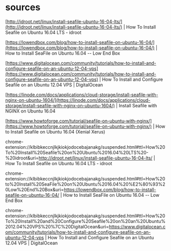 # sources

[http://idroot.net/linux/install-seafile-ubuntu-16-04-lts/](http://idroot.net/linux/install-seafile-ubuntu-16-04-lts/) | How To Install Seafile on Ubuntu 16.04 LTS - idroot

[https://lowendbox.com/blog/how-to-install-seafile-on-ubuntu-16-04/](https://lowendbox.com/blog/how-to-install-seafile-on-ubuntu-16-04/) | How to Install SeaFile on Ubuntu 16.04 -- Low End Box

[https://www.digitalocean.com/community/tutorials/how-to-install-and-configure-seafile-on-an-ubuntu-12-04-vps](https://www.digitalocean.com/community/tutorials/how-to-install-and-configure-seafile-on-an-ubuntu-12-04-vps) | How To Install and Configure Seafile on an Ubuntu 12.04 VPS | DigitalOcean

[https://linode.com/docs/applications/cloud-storage/install-seafile-with-nginx-on-ubuntu-1604/](https://linode.com/docs/applications/cloud-storage/install-seafile-with-nginx-on-ubuntu-1604/) | Install Seafile with NGINX on Ubuntu 16.04

[https://www.howtoforge.com/tutorial/seafile-on-ubuntu-with-nginx/](https://www.howtoforge.com/tutorial/seafile-on-ubuntu-with-nginx/) | How to Install Seafile on Ubuntu 16.04 (Xenial Xerus)

chrome-extension://klbibkeccnjlkjkiokjodocebajanakg/suspended.html#ttl=How%20To%20Install%20Seafile%20on%20Ubuntu%2016.04%20LTS%20-%20idroot&uri=http://idroot.net/linux/install-seafile-ubuntu-16-04-lts/ | How To Install Seafile on Ubuntu 16.04 LTS - idroot

chrome-extension://klbibkeccnjlkjkiokjodocebajanakg/suspended.html#ttl=How%20to%20Install%20SeaFile%20on%20Ubuntu%2016.04%20%E2%80%93%20Low%20End%20Box&uri=https://lowendbox.com/blog/how-to-install-seafile-on-ubuntu-16-04/ | How to Install SeaFile on Ubuntu 16.04 -- Low End Box

chrome-extension://klbibkeccnjlkjkiokjodocebajanakg/suspended.html#ttl=How%20To%20Install%20and%20Configure%20Seafile%20on%20an%20Ubuntu%2012.04%20VPS%20%7C%20DigitalOcean&uri=https://www.digitalocean.com/community/tutorials/how-to-install-and-configure-seafile-on-an-ubuntu-12-04-vps | How To Install and Configure Seafile on an Ubuntu 12.04 VPS | DigitalOcean